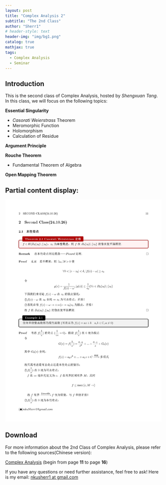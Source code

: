```yaml
---
layout: post
title: "Complex Analysis 2"
subtitle: "The 2nd Class"
author: "Sherr1"
# header-style: text
header-img: "img/bg1.png"
catalog: true
mathjax: true
tags:
  - Complex Analysis
  - Seminar
---
```

## Introduction
This is the second class of Complex Analysis, hosted by *Shengxuan Tang*. In this class, we will focus on the following topics:

**Essential Singularity**
- *Casorati Weierstrass* Theorem
- Meromorphic Function
- Holomorphism
- Calculation of Residue

**Argument Principle**

**Rouche Theorem**
- Fundamental Theorem of Algebra

**Open Mapping Theorem**

## Partial content display:
![](/img/in-post/post-ca/11.jpg)

## Download
For more information about the 2nd Class of Complex Analysis, please refer to the following sources(Chinese version):

[Complex Analysis](/files/Complex%20Analysis.pdf) (begin from page **11** to page **16**)

If you have any questions or need further assistance, feel free to ask! Here is my email: [nkusherr1 at gmail.com](mailto:nkusherr1@gmail.com)
